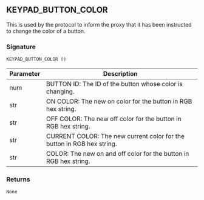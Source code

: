 ## KEYPAD\_BUTTON\_COLOR

This is used by the protocol to inform the proxy that it has been instructed to change the color of a button.


### Signature

`KEYPAD_BUTTON_COLOR ()`


| Parameter | Description                                                             |
| --------- | ----------------------------------------------------------------------- |
| num       | BUTTON ID: The ID of the button whose color is changing.                |
| str       | ON COLOR: The new on color for the button in RGB hex string.            |
| str       | OFF COLOR: The new off color for the button in RGB hex string.          |
| str       | CURRENT COLOR:  The new current color for the button in RGB hex string. |
| str       | COLOR:  The new on and off color for the button in RGB hex string.      |


### Returns

`None`
